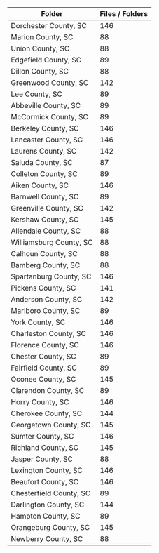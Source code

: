 | Folder                  |   Files / Folders |
|-------------------------|-------------------|
| Dorchester County, SC   |               146 |
| Marion County, SC       |                88 |
| Union County, SC        |                88 |
| Edgefield County, SC    |                89 |
| Dillon County, SC       |                88 |
| Greenwood County, SC    |               142 |
| Lee County, SC          |                89 |
| Abbeville County, SC    |                89 |
| McCormick County, SC    |                89 |
| Berkeley County, SC     |               146 |
| Lancaster County, SC    |               146 |
| Laurens County, SC      |               142 |
| Saluda County, SC       |                87 |
| Colleton County, SC     |                89 |
| Aiken County, SC        |               146 |
| Barnwell County, SC     |                89 |
| Greenville County, SC   |               142 |
| Kershaw County, SC      |               145 |
| Allendale County, SC    |                88 |
| Williamsburg County, SC |                88 |
| Calhoun County, SC      |                88 |
| Bamberg County, SC      |                88 |
| Spartanburg County, SC  |               146 |
| Pickens County, SC      |               141 |
| Anderson County, SC     |               142 |
| Marlboro County, SC     |                89 |
| York County, SC         |               146 |
| Charleston County, SC   |               146 |
| Florence County, SC     |               146 |
| Chester County, SC      |                89 |
| Fairfield County, SC    |                89 |
| Oconee County, SC       |               145 |
| Clarendon County, SC    |                89 |
| Horry County, SC        |               146 |
| Cherokee County, SC     |               144 |
| Georgetown County, SC   |               145 |
| Sumter County, SC       |               146 |
| Richland County, SC     |               145 |
| Jasper County, SC       |                88 |
| Lexington County, SC    |               146 |
| Beaufort County, SC     |               146 |
| Chesterfield County, SC |                89 |
| Darlington County, SC   |               144 |
| Hampton County, SC      |                89 |
| Orangeburg County, SC   |               145 |
| Newberry County, SC     |                88 |